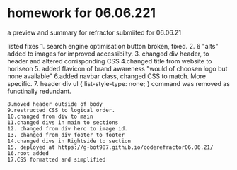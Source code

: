 # homework for 06.06.221
a preview and summary for refractor submiited for 06.06.21

listed fixes 
    1. search engine optimisation button broken, fixed. 
    2. 6 "alts" added to images for improved accessibilty. 
    3. changed div header, to header and altered corrisponding CSS
    4.changed title from website to horiseon
    5. added flavicon of brand awareness "would of choosen logo but none available"
    6.added navbar class, changed CSS to match. More specific. 
    7. header div ul {
    list-style-type: none;
} command was removed as functinally redundant. 

    8.moved header outside of body
    9.restructed CSS to logical order.
    10.changed from div to main
    11.changed divs in main to sections
    12. changed from div hero to image id.
    13. changed from div footer to footer
    14.changed divs in Rightside to section
    15. deployed at https://g-bot987.github.io/coderefractor06.06.21/
    16.root added 
    17.CSS formatted and simplified 